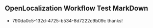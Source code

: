 ## OpenLocalization Workflow Test MarkDown

* 790da0c5-132d-4725-b534-8d7222c9b09c 
thanks!



<!--HONumber=Jan16_HO2-->
